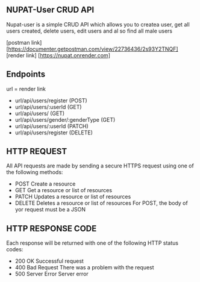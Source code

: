 ## NUPAT-User CRUD API

Nupat-user is a simple CRUD API which allows you to createa user, get all users created, delete users, edit users and al so find all male users

[postman link][https://documenter.getpostman.com/view/22736436/2s93Y2TNQF]
[render link] [https://nupat.onrender.com]

## Endpoints
url = render link

- url/api/users/register (POST)
- url/api/users/:userId (GET)
- url/api/users/ (GET)
- url/api/users/gender/:genderType (GET)
- url/api/users/:userId (PATCH)
- url/api/users/register (DELETE)

## HTTP REQUEST
All API requests are made by sending a secure HTTPS request using one of the following methods:

- POST Create a resource
- GET Get a resource or list of resources
- PATCH Updates a resource or list of resources
- DELETE Deletes a resource or list of resources
For POST, the body of yor request must be a JSON 

## HTTP RESPONSE CODE
Each response will be returned with one of the following HTTP status codes:

- 200 OK Successful request
- 400 Bad Request There was a problem with the request
- 500 Server Error Server error